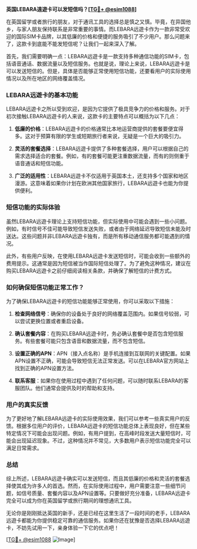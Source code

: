 **英国LEBARA遠遊卡可以发短信吗？[[TG💪+ @esim1088](https://t.me/s/esim1088)]**

在英国留学或者旅行的朋友，对于通讯工具的选择总是慎之又慎。毕竟，在异国他乡，与家人朋友保持联系是非常重要的事情。而LEBARA远遊卡作为一款非常受欢迎的国际SIM卡品牌，以其低廉的价格和便捷的服务吸引了不少用户。那么问题来了，这款卡到底能不能发短信呢？让我们一起来深入了解。

首先，我们需要明确一点：LEBARA远遊卡是一款支持多种通信功能的SIM卡，包括语音通话、数据流量以及短信服务。也就是说，理论上来说，LEBARA远遊卡是可以发送短信的。但是，具体是否能够正常使用短信功能，还要看用户的实际使用情况以及所在地区的网络覆盖情况。

### LEBARA远遊卡的基本功能

LEBARA远遊卡之所以受到欢迎，是因为它提供了极具竞争力的价格和服务。对于初次接触LEBARA远遊卡的人来说，这款卡的主要特点可以概括为以下几点：

1. **低廉的价格**：LEBARA远遊卡的价格通常比本地运营商提供的套餐要便宜得多。这对于预算有限的学生或短期旅行者来说，无疑是一个巨大的吸引力。
   
2. **灵活的套餐选择**：LEBARA远遊卡提供了多种套餐选择，用户可以根据自己的需求选择适合的套餐。例如，有的套餐可能更注重数据流量，而有的则侧重于语音通话和短信功能。

3. **广泛的适用性**：LEBARA远遊卡不仅适用于英国本土，还支持多个国家和地区漫游。这意味着如果你计划在欧洲其他国家旅行，LEBARA远遊卡也能为你提供便利。

### 短信功能的实际体验

虽然LEBARA远遊卡理论上支持短信功能，但实际使用中可能会遇到一些小问题。例如，有时信号不佳可能导致短信发送失败，或者由于网络延迟导致短信未能及时送达。这些问题并非LEBARA远遊卡独有，而是所有移动通信服务都可能遇到的情况。

此外，有些用户反映，在使用LEBARA远遊卡发送短信时，可能会收到一些额外的费用提示。这通常是因为短信被当作国际短信处理了。为了避免这种情况，建议在购买LEBARA远遊卡之前仔细阅读相关条款，并确保了解短信的计费方式。

### 如何确保短信功能正常工作？

为了确保LEBARA远遊卡的短信功能能够正常使用，你可以采取以下措施：

1. **检查网络信号**：确保你的设备处于良好的网络覆盖范围内。如果信号较弱，可以尝试更换位置或者重启设备。

2. **确认套餐内容**：在购买LEBARA远遊卡时，务必确认套餐中是否包含短信服务。有些套餐可能只包含语音和数据流量，而不包含短信。

3. **设置正确的APN**：APN（接入点名称）是手机连接到互联网的关键配置。如果APN设置不正确，可能会导致短信无法正常发送。可以在LEBARA官方网站上找到正确的APN设置方法。

4. **联系客服**：如果你在使用过程中遇到了任何问题，可以随时联系LEBARA的客服团队。他们通常会提供及时的帮助和支持。

### 用户的真实反馈

为了更好地了解LEBARA远遊卡的实际使用效果，我们可以参考一些真实用户的反馈。根据多位用户的评价，LEBARA远遊卡的短信功能总体上表现良好，但在某些特定情况下可能会出现问题。例如，有用户提到，在高峰时段发送大量短信时，可能会出现延迟现象。不过，这种情况并不常见，大多数用户表示短信功能完全可以满足日常需求。

### 总结

综上所述，LEBARA远遊卡确实可以发送短信，而且其低廉的价格和灵活的套餐选择使其成为许多人的首选。然而，在实际使用过程中，用户需要注意一些细节问题，如信号质量、套餐内容以及APN设置等。只要做好充分准备，LEBARA远遊卡完全可以成为你在英国留学或旅行期间的理想通讯工具。

无论你是刚刚抵达英国的新手，还是已经在这里生活了一段时间的老手，LEBARA远遊卡都能为你提供稳定可靠的通信服务。如果你还在犹豫是否选择LEBARA远遊卡，不妨先试用一下，亲身体验一下它的优点吧！

[[TG💪+ @esim1088](https://t.me/s/esim1088) ![Image](https://i.postimg.cc/4NQfJmqS/Snipaste-2025-05-13-00-14-12.png)]